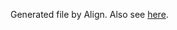 Generated file by Align. Also see [here](https://github.com/miladvafaieenezhad/msvsdwcomp/blob/main/week%201/Readme.md).
